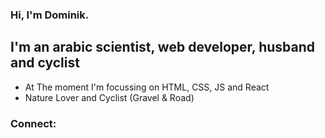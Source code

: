 ### Hi, I'm Dominik.

## I'm an arabic scientist, web developer, husband and cyclist
- At The moment I'm focussing on HTML, CSS, JS and React
- Nature Lover and Cyclist (Gravel & Road)

### Connect:
<a href="https://www.linkedin.com/in/dominikoesterle/" target="_blank" alt="linkedin-account"> <svg align="left" alt="linkedin-account" width="25px" style="fill:#5196A6;" src="https://cdn.jsdelivr.net/npm/simple-icons@3.13.0/icons/linkedin.svg"><svg/> </a>

<a href="https://www.codewars.com/users/Dmnk28" target="_blank"><svg align="left" alt="codewars-account" width="25px" src="https://cdn.jsdelivr.net/npm/simple-icons@3.13.0/icons/codewars.svg"><svg/></a>

<a href="https://uni-jena.academia.edu/DominikOesterle" target="_blank"><svg align="left" alt="academia-account" width="25px" src="https://cdn.jsdelivr.net/npm/simple-icons@3.13.0/icons/academia.svg"><svg/></a>

<a href="https://www.strava.com/athletes/31359572" target="_blank"><svg align="left" alt="strava-account" width="25px" src="https://cdn.jsdelivr.net/npm/simple-icons@3.13.0/icons/strava.svg"><svg/></a>
